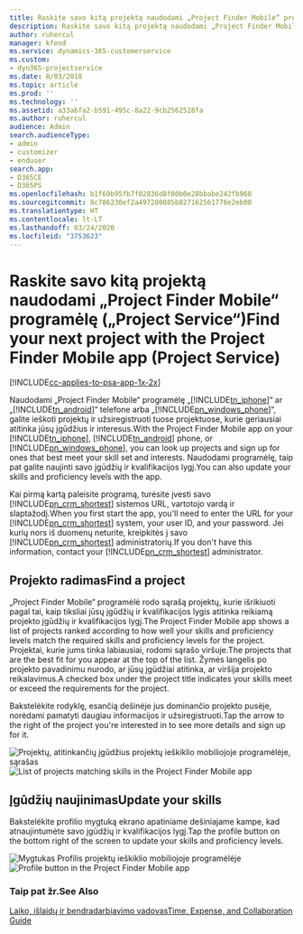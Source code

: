 ```yaml
---
title: Raskite savo kitą projektą naudodami „Project Finder Mobile“ programėlę
description: Raskite savo kitą projektą naudodami „Project Finder Mobile“ programėlę „Project Service“
author: ruhercul
manager: kfend
ms.service: dynamics-365-customerservice
ms.custom:
- dyn365-projectservice
ms.date: 8/03/2018
ms.topic: article
ms.prod: ''
ms.technology: ''
ms.assetid: a33abfa2-b591-495c-8a22-9cb2562528fa
ms.author: ruhercul
audience: Admin
search.audienceType:
- admin
- customizer
- enduser
search.app:
- D365CE
- D365PS
ms.openlocfilehash: b1f69b95fb7f02836d8f00b0e28bbabe242fb960
ms.sourcegitcommit: 8c786230ef2a497280885b827162561776e2eb00
ms.translationtype: HT
ms.contentlocale: lt-LT
ms.lasthandoff: 03/24/2020
ms.locfileid: "3753623"
---
```

# <a name="find-your-next-project-with-the-project-finder-mobile-app-project-service"></a><span data-ttu-id="674ca-103">Raskite savo kitą projektą naudodami „Project Finder Mobile“ programėlę („Project Service“)</span><span class="sxs-lookup"><span data-stu-id="674ca-103">Find your next project with the Project Finder Mobile app (Project Service)</span></span>

[!INCLUDE[cc-applies-to-psa-app-1x-2x](../includes/cc-applies-to-psa-app-1x-2x.md)]

<span data-ttu-id="674ca-104">Naudodami „Project Finder Mobile“ programėlę „[!INCLUDE[tn_iphone](../includes/tn-iphone.md)]“ ar „[!INCLUDE[tn_android](../includes/tn-android.md)]“ telefone arba „[!INCLUDE[pn_windows_phone](../includes/pn-windows-phone.md)]“, galite ieškoti projektų ir užsiregistruoti tuose projektuose, kurie geriausiai atitinka jūsų įgūdžius ir interesus.</span><span class="sxs-lookup"><span data-stu-id="674ca-104">With the Project Finder Mobile app on your [!INCLUDE[tn_iphone](../includes/tn-iphone.md)], [!INCLUDE[tn_android](../includes/tn-android.md)] phone, or [!INCLUDE[pn_windows_phone](../includes/pn-windows-phone.md)], you can look up projects and sign up for ones that best meet your skill set and interests.</span></span> <span data-ttu-id="674ca-105">Naudodami programėlę, taip pat galite naujinti savo įgūdžių ir kvalifikacijos lygį.</span><span class="sxs-lookup"><span data-stu-id="674ca-105">You can also update your skills and proficiency levels with the app.</span></span>  
  
 <span data-ttu-id="674ca-106">Kai pirmą kartą paleisite programą, turėsite įvesti savo [!INCLUDE[pn_crm_shortest](../includes/pn-crm-shortest.md)] sistemos URL, vartotojo vardą ir slaptažodį.</span><span class="sxs-lookup"><span data-stu-id="674ca-106">When you first start the app, you'll need to enter the URL for your [!INCLUDE[pn_crm_shortest](../includes/pn-crm-shortest.md)] system, your user ID, and your password.</span></span> <span data-ttu-id="674ca-107">Jei kurių nors iš duomenų neturite, kreipkitės į savo [!INCLUDE[pn_crm_shortest](../includes/pn-crm-shortest.md)] administratorių.</span><span class="sxs-lookup"><span data-stu-id="674ca-107">If you don't have this information,  contact your [!INCLUDE[pn_crm_shortest](../includes/pn-crm-shortest.md)] administrator.</span></span>  
  
## <a name="find-a-project"></a><span data-ttu-id="674ca-108">Projekto radimas</span><span class="sxs-lookup"><span data-stu-id="674ca-108">Find a project</span></span>  
 <span data-ttu-id="674ca-109">„Project Finder Mobile“ programėlė rodo sąrašą projektų, kurie išrikiuoti pagal tai, kaip tiksliai jūsų įgūdžių ir kvalifikacijos lygis atitinka reikiamą projekto įgūdžių ir kvalifikacijos lygį.</span><span class="sxs-lookup"><span data-stu-id="674ca-109">The Project Finder Mobile app shows a list of projects ranked according to how well your skills and proficiency levels match the required skills and proficiency levels for the project.</span></span> <span data-ttu-id="674ca-110">Projektai, kurie jums tinka labiausiai, rodomi sąrašo viršuje.</span><span class="sxs-lookup"><span data-stu-id="674ca-110">The projects that are the best fit for you appear at the top of the list.</span></span> <span data-ttu-id="674ca-111">Žymės langelis po projekto pavadinimu nurodo, ar jūsų įgūdžiai atitinka, ar viršija projekto reikalavimus.</span><span class="sxs-lookup"><span data-stu-id="674ca-111">A checked box under the project title indicates your skills meet or exceed the requirements for the project.</span></span>  
  
 <span data-ttu-id="674ca-112">Bakstelėkite rodyklę, esančią dešinėje jus dominančio projekto pusėje, norėdami pamatyti daugiau informacijos ir užsiregistruoti.</span><span class="sxs-lookup"><span data-stu-id="674ca-112">Tap the arrow to the right of the project you're interested in to see more details and sign up for it.</span></span>  
  
 <span data-ttu-id="674ca-113">![Projektų, atitinkančių įgūdžius projektų ieškiklio mobiliojoje programėlėje, sąrašas](../project-service/media/project-service-project-finder-list.png "Projektų, atitinkančių įgūdžius projektų ieškiklio mobiliojoje programėlėje, sąrašas")</span><span class="sxs-lookup"><span data-stu-id="674ca-113">![List of projects matching skills in the Project Finder Mobile app](../project-service/media/project-service-project-finder-list.png "List of projects matching skills in the Project Finder Mobile app")</span></span>  
  
## <a name="update-your-skills"></a><span data-ttu-id="674ca-114">Įgūdžių naujinimas</span><span class="sxs-lookup"><span data-stu-id="674ca-114">Update your skills</span></span>  
 <span data-ttu-id="674ca-115">Bakstelėkite profilio mygtuką ekrano apatiniame dešiniajame kampe, kad atnaujintumėte savo įgūdžių ir kvalifikacijos lygį.</span><span class="sxs-lookup"><span data-stu-id="674ca-115">Tap the profile button on the bottom right of the screen to update your skills and proficiency levels.</span></span>  
  
 <span data-ttu-id="674ca-116">![Mygtukas Profilis projektų ieškiklio mobiliojoje programėlėje](../project-service/media/project-service-project-finder-profile.png "Mygtukas Profilis projektų ieškiklio mobiliojoje programėlėje")</span><span class="sxs-lookup"><span data-stu-id="674ca-116">![Profile button in the Project Finder Mobile app](../project-service/media/project-service-project-finder-profile.png "Profile button in the Project Finder Mobile app")</span></span>  
  
### <a name="see-also"></a><span data-ttu-id="674ca-117">Taip pat žr.</span><span class="sxs-lookup"><span data-stu-id="674ca-117">See Also</span></span>  
 [<span data-ttu-id="674ca-118">Laiko, išlaidų ir bendradarbiavimo vadovas</span><span class="sxs-lookup"><span data-stu-id="674ca-118">Time, Expense, and Collaboration Guide</span></span>](../project-service/time-expense-collaboration-guide.md)
